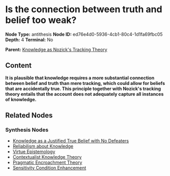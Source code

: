 # Is the connection between truth and belief too weak?

**Node Type:** antithesis
**Node ID:** ed76e4d0-5936-4cb1-80c4-1d1fa69fbc05
**Depth:** 4
**Terminal:** No

**Parent:** [Knowledge as Nozick's Tracking Theory](knowledge-as-nozicks-tracking-theory-synthesis-a7d18f99-cb35-44bc-a2e3-8542fe39e53f.md)

## Content

**It is plausible that knowledge requires a more substantial connection between belief and truth than mere tracking, which could allow for beliefs that are accidentally true. This principle together with Nozick's tracking theory entails that the account does not adequately capture all instances of knowledge.**

## Related Nodes

### Synthesis Nodes

- [Knowledge as a Justified True Belief with No Defeaters](knowledge-as-a-justified-true-belief-with-no-defeaters-synthesis-5f069086-23e0-4009-bafc-34600fba8c99.md)
- [Reliabilism about Knowledge](reliabilism-about-knowledge-synthesis-46adab7c-31ba-411f-9094-0994079343f6.md)
- [Virtue Epistemology](virtue-epistemology-synthesis-f9aaecae-5812-420b-bc84-2bb8769d8110.md)
- [Contextualist Knowledge Theory](contextualist-knowledge-theory-synthesis-a388dc69-cde8-4c41-b789-5725734a7c75.md)
- [Pragmatic Encroachment Theory](pragmatic-encroachment-theory-synthesis-c497cddb-a574-4dce-b363-598f89f61c53.md)
- [Sensitivity Condition Enhancement](sensitivity-condition-enhancement-synthesis-d575fa2b-a120-4bf0-98fe-0b4120a4f7e6.md)
